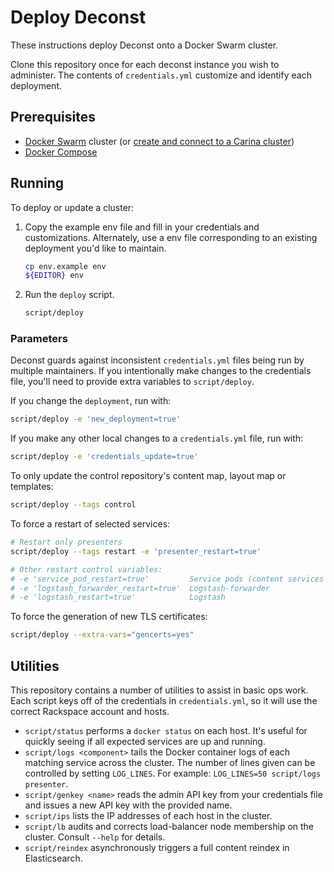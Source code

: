 # Deploy Deconst

These instructions deploy Deconst onto a Docker Swarm cluster.

Clone this repository once for each deconst instance you wish to administer. The contents of `credentials.yml` customize and identify each deployment.

## Prerequisites

* [Docker Swarm](https://www.docker.com/products/docker-swarm) cluster (or [create and connect to a Carina cluster](https://getcarina.com/docs/tutorials/create-connect-cluster/))
* [Docker Compose](https://www.docker.com/products/docker-compose)

## Running

To deploy or update a cluster:

1. Copy the example env file and fill in your credentials and customizations. Alternately, use a env file corresponding to an existing deployment you'd like to maintain.

    ```bash
    cp env.example env
    ${EDITOR} env
    ```



1. Run the `deploy` script.

    ```bash
    script/deploy
    ```

### Parameters

Deconst guards against inconsistent `credentials.yml` files being run by multiple maintainers. If you intentionally make changes to the credentials file, you'll need to provide extra variables to `script/deploy`.

If you change the `deployment`, run with:

```bash
script/deploy -e 'new_deployment=true'
```

If you make any other local changes to a `credentials.yml` file, run with:

```bash
script/deploy -e 'credentials_update=true'
```

To only update the control repository's content map, layout map or templates:

```bash
script/deploy --tags control
```

To force a restart of selected services:

```bash
# Restart only presenters
script/deploy --tags restart -e 'presenter_restart=true'

# Other restart control variables:
# -e 'service_pod_restart=true'         Service pods (content services and presenter)
# -e 'logstash_forwarder_restart=true'  Logstash-forwarder
# -e 'logstash_restart=true'            Logstash
```

To force the generation of new TLS certificates:

```bash
script/deploy --extra-vars="gencerts=yes"
```

## Utilities

This repository contains a number of utilities to assist in basic ops work. Each script keys off of the credentials in `credentials.yml`, so it will use the correct Rackspace account and hosts.

* `script/status` performs a `docker status` on each host. It's useful for quickly seeing if all expected services are up and running.
* `script/logs <component>` tails the Docker container logs of each matching service across the cluster. The number of lines given can be controlled by setting `LOG_LINES`. For example: `LOG_LINES=50 script/logs presenter`.
* `script/genkey <name>` reads the admin API key from your credentials file and issues a new API key with the provided name.
* `script/ips` lists the IP addresses of each host in the cluster.
* `script/lb` audits and corrects load-balancer node membership on the cluster. Consult `--help` for details.
* `script/reindex` asynchronously triggers a full content reindex in Elasticsearch.
